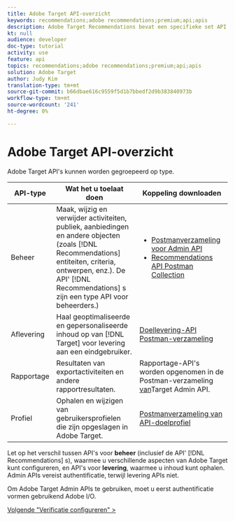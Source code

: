 ```yaml
---
title: Adobe Target API-overzicht
keywords: recommendations;adobe recommendations;premium;api;apis
description: Adobe Target Recommendations bevat een specifieke set API's waarmee u uw catalogus met aanbevolen producten en/of inhoud kunt beheren. uw aanbevelingen, algoritmen en campagnes beheren; en aanbevelingen doen in JSON-, HTML- of XML-objecten die moeten worden weergegeven in webkanalen, mobiele apparaten, e-mail, IOT en andere kanalen.
kt: null
audience: developer
doc-type: tutorial
activity: use
feature: api
topics: recommendations;adobe recommendations;premium;api;apis
solution: Adobe Target
author: Judy Kim
translation-type: tm+mt
source-git-commit: b66dbae616c9559f5d1b7bbedf2d9b383840973b
workflow-type: tm+mt
source-wordcount: '241'
ht-degree: 0%

---
```



# Adobe Target API-overzicht

Adobe Target API&#39;s kunnen worden gegroepeerd op type.

| API-type | Wat het u toelaat doen | Koppeling downloaden |
| --- | --- | --- |
| Beheer | Maak, wijzig en verwijder activiteiten, publiek, aanbiedingen en andere objecten (zoals [!DNL Recommendations] entiteiten, criteria, ontwerpen, enz.). De API&#39; [!DNL Recommendations] s zijn een type API voor beheerders.) | <UL><li>[Postmanverzameling voor Admin API](https://developers.adobetarget.com/api/#admin-postman-collection)</li><li>[Recommendations API Postman Collection](https://developers.adobetarget.com/api/recommendations/#section/Postman)</li></ul> |
| Aflevering | Haal geoptimaliseerde en gepersonaliseerde inhoud op van [!DNL Target] voor levering aan een eindgebruiker. | [Doellevering-API Postman-verzameling](https://developers.adobetarget.com/api/delivery-api/#section/Getting-Started/Postman-Collection) |
| Rapportage | Resultaten van exportactiviteiten en andere rapportresultaten. | Rapportage-API&#39;s worden opgenomen in de Postman-verzameling [van](https://developers.adobetarget.com/api/#admin-postman-collection)Target Admin API. |
| Profiel | Ophalen en wijzigen van gebruikersprofielen die zijn opgeslagen in Adobe Target. | [Postmanverzameling van API-doelprofiel](https://developers.adobetarget.com/api/#profiles) |

Let op het verschil tussen API&#39;s voor **beheer** (inclusief de API&#39; [!DNL Recommendations] s), waarmee u verschillende aspecten van Adobe Target kunt configureren, en API&#39;s voor **levering**, waarmee u inhoud kunt ophalen. Admin APIs vereist authentificatie, terwijl levering APIs niet.

Om Adobe Target Admin APIs te gebruiken, moet u eerst authentificatie vormen gebruikend Adobe I/O.

[Volgende &quot;Verificatie configureren&quot; >](configure-io-target-integration.md)
